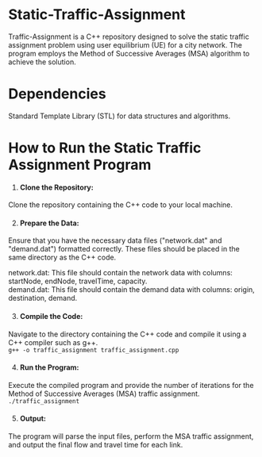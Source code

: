 # Static-Traffic-Assignment
Traffic-Assignment is a C++ repository designed to solve the static traffic assignment problem using user equilibrium (UE) for a city network. The program employs the Method of Successive Averages (MSA) algorithm to achieve the solution.
# Dependencies
Standard Template Library (STL) for data structures and algorithms.
# How to Run the Static Traffic Assignment Program
1. #### Clone the Repository:

Clone the repository containing the C++ code to your local machine.

2. #### Prepare the Data:

Ensure that you have the necessary data files ("network.dat" and "demand.dat") formatted correctly. These files should be placed in the same directory as the C++ code.

network.dat: This file should contain the network data with columns: startNode, endNode, travelTime, capacity. 
<br/>
demand.dat: This file should contain the demand data with columns: origin, destination, demand.

3. #### Compile the Code:

Navigate to the directory containing the C++ code and compile it using a C++ compiler such as g++.
<br/>
`g++ -o traffic_assignment traffic_assignment.cpp
`

4. #### Run the Program:

Execute the compiled program and provide the number of iterations for the Method of Successive Averages (MSA) traffic assignment.
<br/>
``./traffic_assignment
``
<br/>

5. #### Output:

The program will parse the input files, perform the MSA traffic assignment, and output the final flow and travel time for each link.


